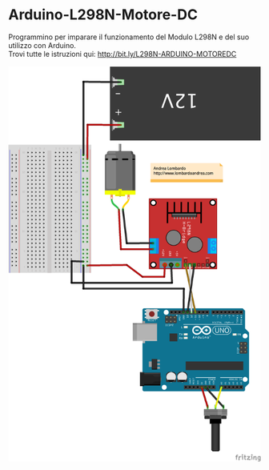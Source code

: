 # Arduino-L298N-Motore-DC
Programmino per imparare il funzionamento del Modulo L298N e del suo utilizzo con Arduino.<br/>
Trovi tutte le istruzioni qui: http://bit.ly/L298N-ARDUINO-MOTOREDC
<br/><br/>
![](https://github.com/AndreaLombardo/Arduino-L298N-Motore-DC/raw/master/img/Arduino_L298N_Motore_DC_bb.png)
